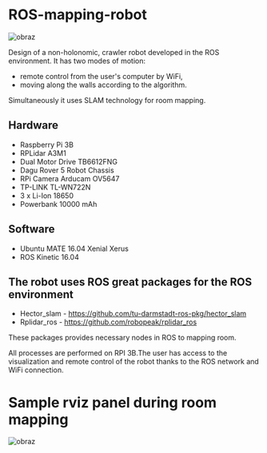 # ROS-mapping-robot

![obraz](https://user-images.githubusercontent.com/62072813/187999788-103064bf-0849-4e4c-87d1-4aadbcb96da3.png)

Design of a non-holonomic, crawler robot developed in the ROS environment. 
It has two modes of motion:
- remote control from the user's computer by WiFi,
- moving along the walls according to the algorithm.

Simultaneously it uses SLAM technology for room mapping.

## Hardware
- Raspberry Pi 3B
- RPLidar A3M1
- Dual Motor Drive TB6612FNG
- Dagu Rover 5 Robot Chassis
- RPi Camera Arducam OV5647
- TP-LINK TL-WN722N
- 3 x Li-Ion 18650
- Powerbank 10000 mAh

## Software
- Ubuntu MATE 16.04 Xenial Xerus
- ROS Kinetic 16.04

## The robot uses ROS great packages for the ROS environment
- Hector_slam - https://github.com/tu-darmstadt-ros-pkg/hector_slam
- Rplidar_ros -  https://github.com/robopeak/rplidar_ros

These packages provides necessary nodes in ROS to mapping room.

All processes are performed on RPI 3B.The user has access to the visualization and remote control of the robot thanks to the ROS network and WiFi connection.

# Sample rviz panel during room mapping
![obraz](https://user-images.githubusercontent.com/62072813/188001180-3781a4b1-d623-474e-af4f-c8752c1a9271.png)
